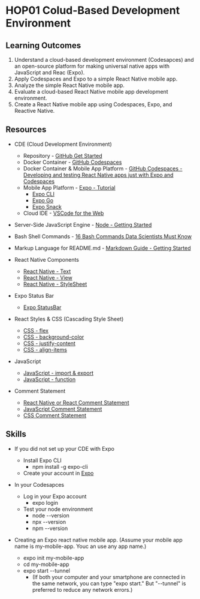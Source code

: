 # HOP01 Colud-Based Development Environment
##  Learning Outcomes
1. Understand a cloud-based development environment (Codesapces) and an open-source platform for making universal native apps with JavaScript and Reac (Expo). 
2. Apply Codespaces and Expo to a simple React Native mobile app.
3. Analyze the simple React Native mobile app.
4. Evaluate a cloud-based React Native mobile app development environment.
5. Create a React Native mobile app using Codespaces, Expo, and Reactive Native.

## Resources
* CDE (Cloud Development Environment)
  * Repository - [GitHub Get Started](https://docs.github.com/en/get-started)
  * Docker Container - [GitHub Codespaces](https://docs.github.com/en/codespaces)
  * Docker Container & Mobile App Platform - [GitHub Codespaces - Developing and testing React Native apps just with Expo and Codespaces](https://dev.to/github/github-codespaces-developing-and-testing-react-native-apps-just-with-expo-and-codespaces-39g)
  * Mobile App Platform - [Expo - Tutorial](https://docs.expo.dev/tutorial/introduction/)
    * [Expo CLI](https://docs.expo.dev/workflow/expo-cli/)
    * [Expo Go](https://expo.dev/client)
    * [Expo Snack](https://docs.expo.dev/workflow/snack/)
  * Cloud IDE - [VSCode for the Web](https://code.visualstudio.com/docs/editor/vscode-web)
* Server-Side JavaScript Engine - [Node - Getting Started](https://nodejs.dev/en/learn/)
* Bash Shell Commands - [16 Bash Commands Data Scientists Must Know](https://builtin.com/data-science/bash-commands)
* Markup Language for README.md - [Markdown Guide - Getting Started](https://www.markdownguide.org/getting-started/)

* React Native Components
  * [React Native - Text](https://reactnative.dev/docs/text)
  * [React Native - View](https://reactnative.dev/docs/view)
  * [React Native - StyleSheet](https://reactnative.dev/docs/stylesheet)
* Expo Status Bar
  * [Expo StatusBar](https://docs.expo.dev/versions/latest/sdk/status-bar/)
* React Styles & CSS (Cascading Style Sheet)
  * [CSS - flex](https://www.w3schools.com/cssref/css3_pr_flex.php)
  * [CSS - background-color](https://www.w3schools.com/cssref/pr_background-color.php)
  * [CSS - justify-content](https://www.w3schools.com/cssref/css3_pr_justify-content.php#:~:text=Definition%20and%20Usage,to%20align%20the%20items%20vertically.)
  * [CSS - align-items](https://www.w3schools.com/cssref/css3_pr_align-items.php)
* JavaScript
  * [JavaScript - import & export](https://www.w3schools.com/js/js_modules)
  * [JavaScript - function](https://www.w3schools.com/js/js_functions.asp)
* Comment Statement
  * [React Native or React Comment Statement](https://aboutreact.com/react-native-comments/)
  * [JavaScript Comment Statement](https://www.w3schools.com/js/js_comments.asp)
  * [CSS Comment Statement](https://www.w3schools.com/css/css_comments.asp)

## Skills
  * If you did not set up your CDE with Expo
    * Install Expo CLI
      * npm install -g expo-cli
    * Create your account in [Expo](https://expo.dev/)
  * In your Codesapces
    * Log in your Expo account
      * expo login
    * Test your node environment
      * node --version
      * npx --version
      * npm --version

  * Creating an Expo react native mobile app. (Assume your mobile app name is my-mobile-app. Youc an use any app name.)
    * expo init my-mobile-app
    * cd my-mobile-app
    * expo start --tunnel
      * (If both your computer and your smartphone are connected in the same network, you can type "expo start." But "--tunnel" is preferred to reduce any network errors.)